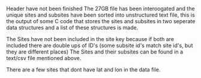 Header have not been finished
The 27GB file has been interoogated and the unique sites and subsites have been sorted into unstructured text file, this is the output of some C code that stores the sites and subsites in two seperate data structures and a list of these structures is made. 

The Sites have not been included in the site key because if both are included there are double ups of ID's (some subsite id's match site id's, but they are different places) The Sites and their subsites can be found in a text/csv file mentioned above.

There are a few sites that dont have lat and lon in the data file.